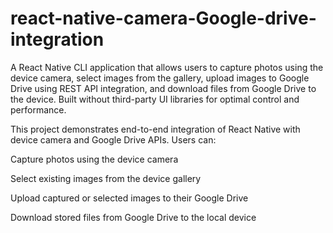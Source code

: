 # react-native-camera-Google-drive-integration
A React Native CLI application that allows users to capture photos using the device camera, select images from the gallery, upload images to Google Drive using REST API integration, and download files from Google Drive to the device. Built without third-party UI libraries for optimal control and performance.

This project demonstrates end-to-end integration of React Native with device camera and Google Drive APIs. Users can:

Capture photos using the device camera

Select existing images from the device gallery

Upload captured or selected images to their Google Drive

Download stored files from Google Drive to the local device
